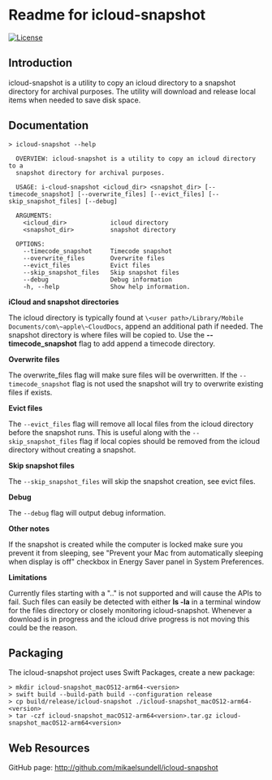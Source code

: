 Readme for icloud-snapshot
==========================

[![License](https://img.shields.io/badge/license-BSD%203--Clause-blue.svg?style=flat-square)](https://github.com/mikaelsundell/icloud-snapshot/blob/master/license.md)

Introduction
------------

icloud-snapshot is a utility to copy an icloud directory to a snapshot directory for archival purposes. The utility will download and release local items when needed to save disk space.

Documentation
-------------

```shell
> icloud-snapshot --help

  OVERVIEW: icloud-snapshot is a utility to copy an icloud directory to a
  snapshot directory for archival purposes.

  USAGE: i-cloud-snapshot <icloud_dir> <snapshot_dir> [--timecode_snapshot] [--overwrite_files] [--evict_files] [--skip_snapshot_files] [--debug]

  ARGUMENTS:
    <icloud_dir>            icloud directory
    <snapshot_dir>          snapshot directory

  OPTIONS:
    --timecode_snapshot     Timecode snapshot
    --overwrite_files       Overwrite files
    --evict_files           Evict files
    --skip_snapshot_files   Skip snapshot files
    --debug                 Debug information
    -h, --help              Show help information.
``` 
  
**iCloud and snapshot directories**

The icloud directory is typically found at `\<user path>/Library/Mobile Documents/com\~apple\~CloudDocs`, append an additional path if needed. The snapshot directory is where files will be copied to. Use the **--timecode_snapshot** flag to add append a timecode directory.

**Overwrite files**

The overwrite_files flag will make sure files will be overwritten. If the `--timecode_snapshot` flag is not used the snapshot will try to overwrite existing files if exists.

**Evict files**

The `--evict_files` flag will remove all local files from the icloud directory before the snapshot runs. This is useful along with the `--skip_snapshot_files` flag if local copies should be removed from the icloud directory without creating a snapshot.

**Skip snapshot files**

The `--skip_snapshot_files` will skip the snapshot creation, see evict files.

**Debug**

The `--debug` flag will output debug information.

**Other notes**

If the snapshot is created while the computer is locked make sure you prevent it from sleeping, see "Prevent your Mac from automatically sleeping when display is off" checkbox in Energy Saver panel in System Preferences.

**Limitations**

Currently files starting with a ".." is not supported and will cause the APIs to fail. Such files can easily be detected with either **ls -la** in a terminal window for the files directory or closely monitoring icloud-snapshot. Whenever a download is in progress and the icloud drive progress is not moving this could be the reason.
  
Packaging
---------

The icloud-snapshot project uses Swift Packages, create a new package:

```shell
> mkdir icloud-snapshot_macOS12-arm64-<version>
> swift build --build-path build --configuration release
> cp build/release/icloud-snapshot ./icloud-snapshot_macOS12-arm64-<version>
> tar -czf icloud-snapshot_macOS12-arm64<version>.tar.gz icloud-snapshot_macOS12-arm64<version>
```

Web Resources
-------------

GitHub page:        http://github.com/mikaelsundell/icloud-snapshot
